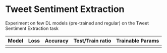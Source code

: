 # Tweet Sentiment Extraction

Experiment on few DL models (pre-trained and regular) on the Tweet Sentiment Extraction task

| Model | Loss | Accuracy | Test/Train ratio | Trainable Params |
| --- | --- | --- | --- | --- |
|  |  |  |  |  |

